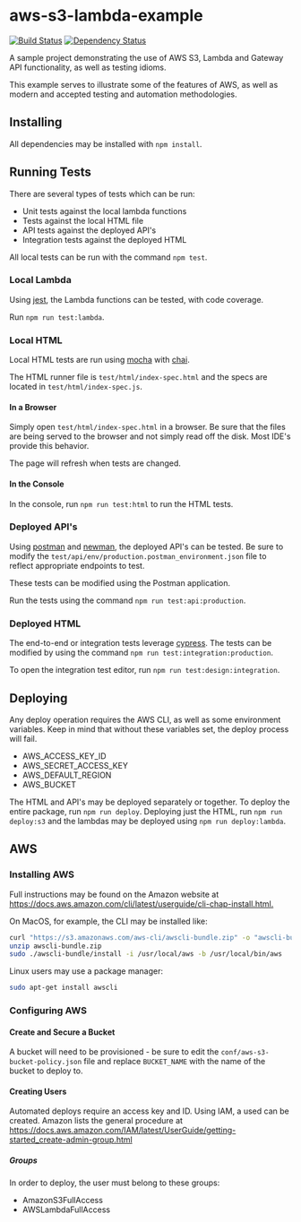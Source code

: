 # aws-s3-lambda-example

[![Build Status](http://img.shields.io/travis/hal313/aws-s3-lambda-example/master.svg?style=flat-square)](https://travis-ci.org/hal313/aws-s3-lambda-example)
[![Dependency Status](http://img.shields.io/david/hal313/aws-s3-lambda-example.svg?style=flat-square)](https://david-dm.org/hal313/aws-s3-lambda-example)

A sample project demonstrating the use of AWS S3, Lambda and Gateway API functionality, as well as testing idioms.

This example serves to illustrate some of the features of AWS, as well as modern and accepted testing and automation methodologies.

## Installing

All dependencies may be installed with `npm install`.

## Running Tests

There are several types of tests which can be run:

* Unit tests against the local lambda functions
* Tests against the local HTML file
* API tests against the deployed API's
* Integration tests against the deployed HTML

All local tests can be run with the command `npm test`.

### Local Lambda

Using [jest](https://jestjs.io/), the Lambda functions can be tested, with code coverage.

Run `npm run test:lambda`.

### Local HTML

Local HTML tests are run using [mocha](https://mochajs.org/) with [chai](https://www.chaijs.com/).

The HTML runner file is `test/html/index-spec.html` and the specs are located in `test/html/index-spec.js`.

#### In a Browser

Simply open `test/html/index-spec.html` in a browser. Be sure that the files are being served to the browser and not simply read off the disk. Most IDE's provide this behavior.

The page will refresh when tests are changed.

#### In the Console

In the console, run `npm run test:html` to run the HTML tests.

### Deployed API's

Using [postman](https://www.getpostman.com/) and [newman](https://www.npmjs.com/package/newman), the deployed API's can be tested. Be sure to modify the `test/api/env/production.postman_environment.json` file to reflect appropriate endpoints to test.

These tests can be modified using the Postman application.

Run the tests using the command `npm run test:api:production`.

### Deployed HTML

The end-to-end or integration tests leverage [cypress](https://www.cypress.io/). The tests can be modified by using the command `npm run test:integration:production`.

To open the integration test editor, run `npm run test:design:integration`.

## Deploying

Any deploy operation requires the AWS CLI, as well as some environment variables. Keep in mind that without these variables set, the deploy process will fail.

* AWS_ACCESS_KEY_ID
* AWS_SECRET_ACCESS_KEY
* AWS_DEFAULT_REGION
* AWS_BUCKET

The HTML and API's may be deployed separately or together. To deploy the entire package, run `npm run deploy`. Deploying just the HTML, run `npm run deploy:s3` and the lambdas may be deployed using `npm run deploy:lambda`.

## AWS

### Installing AWS

Full instructions may be found on the Amazon website at <https://docs.aws.amazon.com/cli/latest/userguide/cli-chap-install.html.>

On MacOS, for example, the CLI may be installed like:

```bash
curl "https://s3.amazonaws.com/aws-cli/awscli-bundle.zip" -o "awscli-bundle.zip"
unzip awscli-bundle.zip
sudo ./awscli-bundle/install -i /usr/local/aws -b /usr/local/bin/aws
```

Linux users may use a package manager:

```bash
sudo apt-get install awscli
```

### Configuring AWS

#### Create and Secure a Bucket

A bucket will need to be provisioned - be sure to edit the `conf/aws-s3-bucket-policy.json` file and replace `BUCKET_NAME` with the name of the bucket to deploy to.

#### Creating Users

Automated deploys require an access key and ID. Using IAM, a used can be created. Amazon lists the general procedure at <https://docs.aws.amazon.com/IAM/latest/UserGuide/getting-started_create-admin-group.html>

##### Groups

In order to deploy, the user must belong to these groups:

* AmazonS3FullAccess
* AWSLambdaFullAccess
